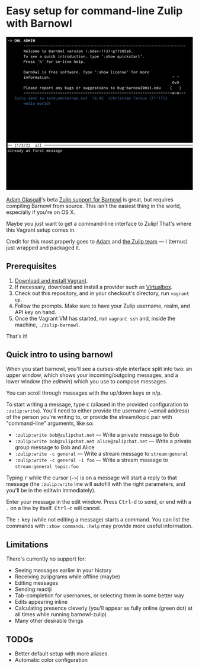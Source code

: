 # Easy setup for command-line Zulip with Barnowl

![Screenshot of Zulip in Barnowl](screenshot.png)

[Adam Glasgall](https://github.com/aglasgall)'s beta [Zulip support for Barnowl](https://github.com/aglasgall/barnowl/tree/zulip/perl/modules/Zulip) is great, but requires compiling Barnowl from source. This isn't the easiest thing in the world, especially if you're on OS X.

Maybe you just want to get a command-line interface to Zulip! That's where this Vagrant setup comes in.

Credit for this most properly goes to [Adam](https://github.com/aglasgall) and [the Zulip team](https://zulipchat.com) — I (ternus) just wrapped and packaged it.

## Prerequisites

1. [Download and install Vagrant](https://www.vagrantup.com/downloads.html).
2. If necessary, download and install a provider such as [Virtualbox](https://www.virtualbox.org/wiki/Downloads).
3. Check out this repository, and in your checkout's directory, run `vagrant up`.
4. Follow the prompts. Make sure to have your Zulip username, realm, and API key on hand.
5. Once the Vagrant VM has started, run `vagrant ssh` and, inside the machine, `./zulip-barnowl`.

That's it! 

## Quick intro to using barnowl

When you start barnowl, you'll see a curses-style interface split into two: an upper window, which shows your incoming/outgoing messages, and a lower window (the *editwin*) which you use to compose messages.

You can scroll through messages with the up/down keys or <kbd>n</kbd>/<kbd>p</kbd>.

To start writing a message, type <kbd>c</kbd> (aliased in the provided configuration to `:zulip:write`). You'll need to either provide the username (~email address) of the person you're writing to, or provide the stream/topic pair with "command-line" arguments, like so:

* `:zulip:write bob@zulipchat.net` — Write a private message to Bob
* `:zulip:write bob@zulipchat.net alice@zulipchat.net` — Write a private group message to Bob and Alice
* `:zulip:write -c general` — Write a stream message to `stream:general`
* `:zulip:write -c general -i foo` — Write a stream message to `stream:general topic:foo`

Typing <kbd>r</kbd> while the cursor (`->`) is on a message will start a reply to that message (the `:zulip:write` line will autofill with the right parameters, and you'll be in the editwin immediately).

Enter your message in the edit window. Press <kbd>Ctrl</kbd>-<kbd>d</kbd> to send, or end with a `.` on a line by itself. <kbd>Ctrl</kbd>-<kbd>c</kbd> will cancel.

The <kbd>:</kbd> key (while not editing a message) starts a command. You can list the commands with `:show commands`. `:help` may provide more useful information.

## Limitations

There's currently no support for:

* Seeing messages earlier in your history
* Receiving zulipgrams while offline (maybe)
* Editing messages
* Sending reactji
* Tab-completion for usernames, or selecting them in some better way
* Edits appearing inline
* Calculating presence cleverly (you'll appear as fully online (green dot) at all times while running barnowl-zulip)
* Many other desirable things

## TODOs

* Better default setup with more aliases
* Automatic color configuration